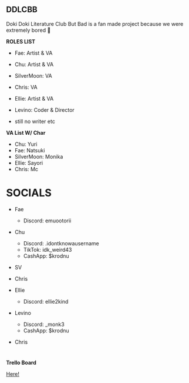 ## DDLCBB

Doki Doki Literature Club But Bad is a fan made project because we were extremely bored 🤷

**ROLES LIST**

 - Fae: Artist & VA
 - Chu: Artist & VA
 - SilverMoon: VA
 - Chris: VA
 - Ellie: Artist & VA
 - Levino: Coder & Director

- still no writer etc

**VA List W/ Char**
 - Chu: Yuri
 - Fae: Natsuki
 - SilverMoon: Monika
 - Ellie: Sayori
 - Chris: Mc

# SOCIALS

 - Fae
    - Discord: emuootorii
 - Chu
    - Discord: .idontknowausername
    - TikTok: idk_weird43
    - CashApp: $krodnu
 - SV
    
 - Chris
    
 - Ellie
    - Discord: ellie2kind
 - Levino
    - Discord: _monk3
    - CashApp: $krodnu
 - Chris
#
**Trello Board**

[Here!](https://trello.com/b/xQkUib4k/ddlcbb)
